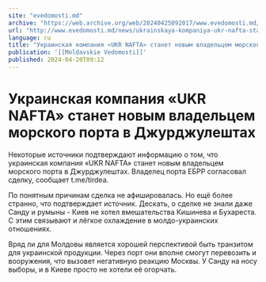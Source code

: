 ```yaml
---
site: "evedomosti.md"
archive: "https://web.archive.org/web/20240425092017/www.evedomosti.md/news/ukrainskaya-kompaniya-ukr-nafta-stanet-novym-vladelcem-morsk"
url: "http://www.evedomosti.md/news/ukrainskaya-kompaniya-ukr-nafta-stanet-novym-vladelcem-morsk"
language: ru
title: "Украинская компания «UKR NAFTA» станет новым владельцем морского порта в Джурджулештах"
publication: '[[Moldavskie Vedomosti]]'
published: 2024-04-20T09:12
---
```


# Украинская компания «UKR NAFTA» станет новым владельцем морского порта в Джурджулештах

Некоторые источники подтверждают информацию о том, что украинская компания «UKR NAFTA» станет новым владельцем морского порта в Джурджулештах. Владелец порта ЕБРР согласовал сделку, сообщает t.me/tirdea.

По понятным причинам сделка не афишировалась. Но ещё более странно, что подтверждает источник. Дескать, о сделке не знали даже Санду и румыны - Киев не хотел вмешательства Кишинева и Бухареста. С этим связывают и лёгкое охлаждение в молдо-украинских отношениях.

Вряд ли для Молдовы является хорошей перспективой быть транзитом для украинской продукции. Через порт они вполне смогут перевозить и вооружения, что вызовет негативную реакцию Москвы. У Санду на носу выборы, и в Киеве просто не хотели её огорчать.